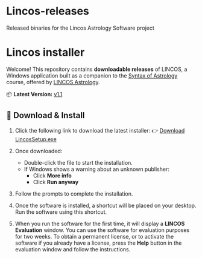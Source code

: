 # Lincos-releases
Released binaries for the Lincos Astrology Software project

# Lincos installer

Welcome! This repository contains **downloadable releases** of LINCOS, a Windows application built as a companion to the [Syntax of Astrology](https://tinyurl.com/SyntaxOfAstrology) course, offered by [LINCOS Astrology](https://www.lincosastrology.com/).

📦 **Latest Version:** [v1.1](https://github.com/lmgomes/Lincos-releases/releases/download/v1.1/LincosSetup.exe)


## 🚀 Download & Install

1. Click the following link to download the latest installer:
   👉 [Download LincosSetup.exe](https://github.com/lmgomes/Lincos-releases/releases/download/v1.1/LincosSetup.exe)

2. Once downloaded:
   - Double-click the file to start the installation.
   - If Windows shows a warning about an unknown publisher:
     - Click **More info**
     - Click **Run anyway**

3. Follow the prompts to complete the installation.
4. Once the software is installed, a shortcut will be placed on your desktop. Run the software using this shortcut.
5. When you run the software for the first time, it will display a **LINCOS Evaluation** window. You can use the software for evaluation purposes for two weeks. To obtain a permanent license, or to activate the software if you already have a license, press the **Help** button in the evaluation window and follow the instructions.
